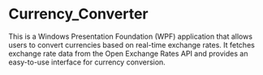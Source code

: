 # Currency_Converter
This is a Windows Presentation Foundation (WPF) application that allows users to convert currencies based on real-time exchange rates. It fetches exchange rate data from the Open Exchange Rates API and provides an easy-to-use interface for currency conversion.
